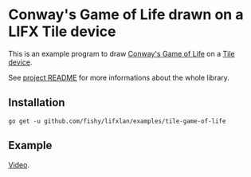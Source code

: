 # Conway's Game of Life drawn on a LIFX Tile device

This is an example program to draw
[Conway's Game of Life](https://en.wikipedia.org/wiki/Conway%27s_Game_of_Life)
on a [Tile device](https://www.lifx.com/products/lifx-tile).

See [project README](../../README.md) for more informations about the whole
library.

## Installation

```
go get -u github.com/fishy/lifxlan/examples/tile-game-of-life
```

## Example

[Video](https://gfycat.com/ElegantFrightenedLcont).
